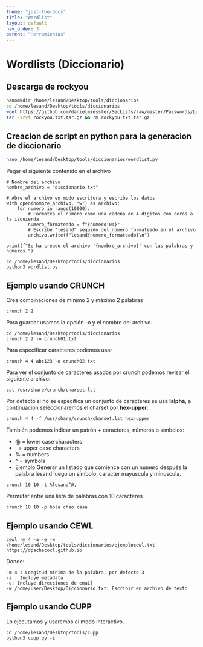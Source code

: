 ```yaml
---
theme: "just-the-docs"
title: "Wordlist"
layout: default
nav_order: 3
parent: "Herramientas"
---
```

# **Wordlists (Diccionario)**
## Descarga de rockyou
```bash
nanomkdir /home/lesand/Desktop/tools/diccionarios
cd /home/lesand/Desktop/tools/diccionarios
wget https://github.com/danielmiessler/SecLists/raw/master/Passwords/Leaked-Databases/rockyou.txt.tar.gz
tar -xzvf rockyou.txt.tar.gz && rm rockyou.txt.tar.gz
```
## Creacion de script en python para la generacion de diccionario
```bash
nano /home/lesand/Desktop/tools/diccionarios/wordlist.py
```
Pegar el siguiente contenido en el archivo
```
# Nombre del archivo
nombre_archivo = "diccionario.txt"

# Abre el archivo en modo escritura y escribe los datos
with open(nombre_archivo, "w") as archivo:
    for numero in range(10000):
        # Formatea el número como una cadena de 4 dígitos con ceros a la izquierda
        numero_formateado = f"{numero:04}"
        # Escribe "lesand" seguido del número formateado en el archivo
        archivo.write(f"lesand{numero_formateado}\n")

print(f"Se ha creado el archivo '{nombre_archivo}' con las palabras y números.")
```
```
cd /home/lesand/Desktop/tools/diccionarios
python3 wordlist.py  
```
## Ejemplo usando CRUNCH

Crea combinaciones de mínimo 2 y máximo 2 palabras
```
crunch 2 2 
```

Para guardar usamos la opción -o y el nombre del archivo.
```
cd /home/lesand/Desktop/tools/diccionarios
crunch 2 2 -o crunch01.txt
```

Para especificar caracteres podemos usar
 ```
 crunch 4 4 abc123 -o crunch02.txt
```

Para ver el conjunto de caracteres usados por crunch podemos revisar el siguiente archivo:
```
cat /usr/share/crunch/charset.lst
```

Por defecto si no se especifica un conjunto de caracteres se usa **lalpha**, a continuacion seleccionaremos el charset por **hex-upper**:
```
crunch 4 4 -f /usr/share/crunch/charset.lst hex-upper
```
También podemos indicar un patrón + caracteres, números o símbolos:
* @ = lower case characters
* , = upper case characters
* % = numbers
* ^ = symbols
* Ejemplo Generar un listado que comience con un numero después la palabra lesand luego un símbolo, caracter mayuscula y minuscula.
```
crunch 10 10 -t %lesand^@,
```

Permutar entre una lista de palabras con 10 caracteres
```
crunch 10 10 -p hola chao casa
```
## Ejemplo usando CEWL
```
cewl -m 4 -a -e -w /home/lesand/Desktop/tools/diccionarios/ejemplocewl.txt https://dpachecocl.github.io
```
Donde:
```
-m 4 : Longitud mínima de la palabra, por defecto 3
-a : Incluye metadata
-e: Incluye direcciones de email
-w /home/user/Desktop/Diccionario.txt: Escribir en archivo de texto
```
## Ejemplo usando CUPP
Lo ejecutamos y usaremos el modo interactivo.
```
cd /home/lesand/Desktop/tools/cupp
python3 cupp.py -i 
```
